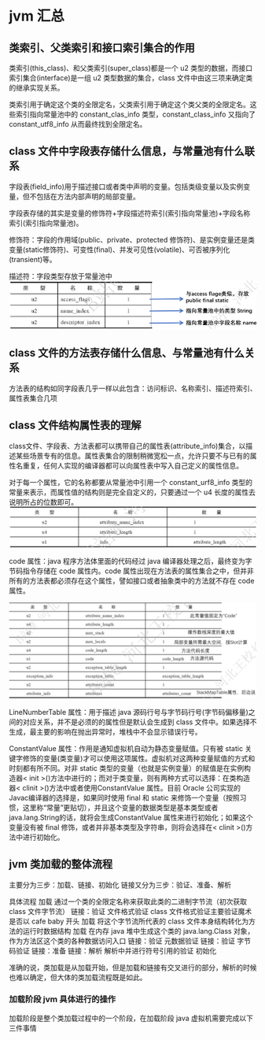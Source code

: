 # jvm 汇总

## 类索引、父类索引和接口索引集合的作用

类索引(this_class)、和父类索引(super_class)都是一个 u2 类型的数据，而接口索引集合(interface)是一组 u2 类型数据的集合，class 文件中由这三项来确定类的继承实现关系。

类索引用于确定这个类的全限定名，父类索引用于确定这个类父类的全限定名。这些索引指向常量池中的 constant_clas_info 类型，constant_class_info 又指向了 constant_utf8_info 从而最终找到全限定名。

## class 文件中字段表存储什么信息，与常量池有什么联系

字段表(field_info)用于描述接口或者类中声明的变量。包括类级变量以及实例变量，但不包括在方法内部声明的局部变量。

字段表存储的其实是变量的修饰符+字段描述符索引(索引指向常量池)+字段名称索引(索引指向常量池)。

修饰符：字段的作用域(public、private、protected 修饰符)、是实例变量还是类变量(static修饰符)、可变性(final)、并发可见性(volatile)、可否被序列化(transient)等。

描述符：字段类型存放于常量池中
![jvm-字段表](vx_images/440960214239196.png)

## class 文件的方法表存储什么信息、与常量池有什么关系

方法表的结构如同字段表几乎一样以此包含：访问标识、名称索引、描述符索引、属性表集合几项

## class 文件结构属性表的理解

class文件、字段表、方法表都可以携带自己的属性表(attribute_info)集合，以描述某些场景专有的信息。属性表集合的限制稍微宽松一点，允许只要不与已有的属性名重复，任何人实现的编译器都可以向属性表中写入自己定义的属性信息。

对于每一个属性，它的名称都要从常量池中引用一个 constant_urf8_info 类型的常量来表示，而属性值的结构则是完全自定义的，只要通过一个 u4 长度的属性去说明所占的位数即可。
![jvm-attribute](vx_images/287243014227063.png)

code 属性：java 程序方法体里面的代码经过 java 编译器处理之后，最终变为字节码指令存储在 code 属性内。code 属性出现在方法表的属性集合之中，但并非所有的方法表都必须存在这个属性，譬如接口或者抽象类中的方法就不存在 code 属性。

![jvm-attribute-code](vx_images/521843614247229.png)

LineNumberTable 属性：用于描述 java 源码行号与字节码行号(字节码偏移量)之间的对应关系，并不是必须的的属性但是默认会生成到 class 文件中。如果选择不生成，最主要的影响在抛出异常时，堆栈中不会显示错误行号。

ConstantValue 属性：作用是通知虚拟机自动为静态变量赋值。只有被 static 关键字修饰的变量(类变量)才可以使用这项属性。虚拟机对这两种变量赋值的方式和时刻都有所不同。对非 static 类型的变量（也就是实例变量）的赋值是在实例构造器< init >()方法中进行的；而对于类变量，则有两种方式可以选择：在类构造器< clinit >()方法中或者使用ConstantValue 属性。目前 Oracle 公司实现的Javac编译器的选择是，如果同时使用 final 和 static 来修饰一个变量（按照习惯，这里称“常量”更贴切），并且这个变量的数据类型是基本类型或者java.lang.String的话，就将会生成ConstantValue 属性来进行初始化；如果这个变量没有被 final 修饰，或者并非基本类型及字符串，则将会选择在< clinit >()方法中进行初始化。

## jvm 类加载的整体流程

主要分为三步：加载、链接、初始化
链接又分为三步：验证、准备、解析

具体流程
加载
通过一个类的全限定名称来获取此类的二进制字节流（初次获取 class 文件字节流）
链接：验证 文件格式验证
class 文件格式验证主要验证魔术是否以 cafe baby 开头
加载
将这个字节流所代表的 class 文件本身结构转化为方法的运行时数据结构
加载
在内存 java 堆中生成这个类的 java.lang.Class 对象，作为方法区这个类的各种数据访问入口
链接：验证 元数据验证
链接：验证 字节码验证
链接：准备
链接：解析
解析中并进行符号引用的验证
初始化

准确的说，类加载是从加载开始，但是加载和链接有交叉进行的部分，解析的时候也难以确定，但大体的类加载流程既是如此。

### 加载阶段 jvm 具体进行的操作

加载阶段是整个类加载过程中的一个阶段，在加载阶段 java 虚拟机需要完成以下三件事情
